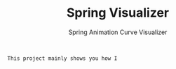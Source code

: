 <h1 align="center">Spring Visualizer</h1>
<p align="center">Spring Animation Curve Visualizer</p>

<br>

	This project mainly shows you how I
